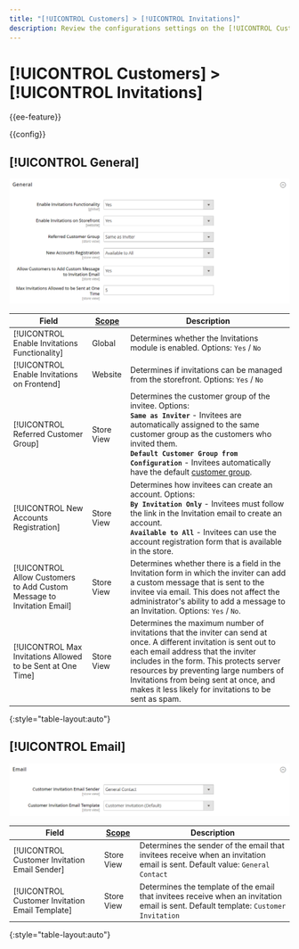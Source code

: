 ```yaml
---
title: "[!UICONTROL Customers] > [!UICONTROL Invitations]"
description: Review the configurations settings on the [!UICONTROL Customers] > [!UICONTROL Invitations] page of the Commerce Admin.
---
```

# [!UICONTROL Customers] > [!UICONTROL Invitations]

{{ee-feature}}

{{config}}

## [!UICONTROL General]

![General](./assets/invitations-general.png)<!-- zoom -->

<!-- [General](https://docs.magento.com/user-guide/marketing/invitations-configure.html) -->

|Field|[Scope](../../getting-started/websites-stores-views.md#scope-settings)|Description|
|--- |--- |--- |
|[!UICONTROL Enable Invitations Functionality]|Global|Determines whether the Invitations module is enabled. Options: `Yes` / `No`|
|[!UICONTROL Enable Invitations on Frontend]|Website|Determines if invitations can be managed from the storefront. Options: `Yes` / `No`|
|[!UICONTROL Referred Customer Group]|Store View|Determines the customer group of the invitee. Options: <br/>**`Same as Inviter`** - Invitees are automatically assigned to the same customer group as the customers who invited them. <br/>**`Default Customer Group from Configuration`** - Invitees automatically have the default [customer group](https://docs.magento.com/user-guide/customers/customer-groups.html).|
|[!UICONTROL New Accounts Registration]|Store View|Determines how invitees can create an account. Options: <br/>**`By Invitation Only`** -  Invitees must follow the link in the Invitation email to create an account. <br/>**`Available to All`** - Invitees can use the account registration form that is available in the store.|
|[!UICONTROL Allow Customers to Add Custom Message to Invitation Email]|Store View|Determines whether there is a field in the Invitation form in which the inviter can add a custom message that is sent to the invitee via email. This does not affect the administrator's ability to add a message to an Invitation. Options: `Yes` / `No`.|
|[!UICONTROL Max Invitations Allowed to be Sent at One Time]|Store View|Determines the maximum number of invitations that the inviter can send at once. A different invitation is sent out to each email address that the inviter includes in the form. This protects server resources by preventing large numbers of Invitations from being sent at once, and makes it less likely for invitations to be sent as spam.|

{:style="table-layout:auto"}

## [!UICONTROL Email]

![Email](./assets/invitations-email.png)<!-- zoom -->

<!-- [Email](https://docs.magento.com/user-guide/marketing/invitations-configure.html) -->

|Field|[Scope](../../getting-started/websites-stores-views.md#scope-settings)|Description|
|--- |--- |--- |
|[!UICONTROL Customer Invitation Email Sender]|Store View|Determines the sender of the email that invitees receive when an invitation email is sent. Default value: `General Contact`|
|[!UICONTROL Customer Invitation Email Template]|Store View|Determines the template of the email that invitees receive when an invitation email is sent. Default template: `Customer Invitation`|

{:style="table-layout:auto"}
